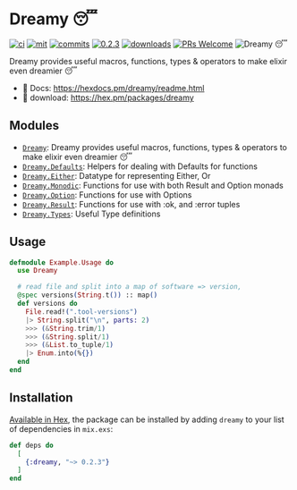 # Dreamy 😴

[![ci](https://github.com/bwireman/dreamy/actions/workflows/elixir.yml/badge.svg?branch=main)](https://github.com/bwireman/dreamy/actions/workflows/elixir.yml)
[![mit](https://img.shields.io/github/license/bwireman/dreamy?color=brightgreen)](https://github.com/bwireman/dreamy/blob/main/LICENSE)
[![commits](https://img.shields.io/github/last-commit/bwireman/dreamy)](https://github.com/bwireman/dreamy/commit/main)
[![0.2.3](https://img.shields.io/hexpm/v/dreamy?color=brightgreen&style=flat)](https://hexdocs.pm/dreamy/readme.html)
[![downloads](https://img.shields.io/hexpm/dt/dreamy?color=brightgreen)](https://hex.pm/packages/dreamy/)
[![PRs Welcome](https://img.shields.io/badge/PRs-welcome-brightgreen)](http://makeapullrequest.com)
![Dreamy 😴](https://img.shields.io/badge/Dreamy%20%F0%9F%98%B4-blue)

Dreamy provides useful macros, functions, types & operators to make elixir even dreamier 😴

- 📔 Docs: https://hexdocs.pm/dreamy/readme.html
- 💾 download: https://hex.pm/packages/dreamy

## Modules

- [`Dreamy`](https://hexdocs.pm/dreamy/Dreamy.html): Dreamy provides useful macros, functions, types & operators to make elixir even dreamier 😴
- [`Dreamy.Defaults`](https://hexdocs.pm/dreamy/Dreamy.Defaults.html): Helpers for dealing with Defaults for functions
- [`Dreamy.Either`](https://hexdocs.pm/dreamy/Dreamy.Either.html): Datatype for representing Either, Or
- [`Dreamy.Monodic`](https://hexdocs.pm/dreamy/Dreamy.Monodic.html): Functions for use with both Result and Option monads
- [`Dreamy.Option`](https://hexdocs.pm/dreamy/Dreamy.Option.html): Functions for use with Options
- [`Dreamy.Result`](https://hexdocs.pm/dreamy/Dreamy.Result.html): Functions for use with :ok, and :error tuples
- [`Dreamy.Types`](https://hexdocs.pm/dreamy/Dreamy.Types.html): Useful Type definitions

## Usage

```elixir
defmodule Example.Usage do
  use Dreamy

  # read file and split into a map of software => version,
  @spec versions(String.t()) :: map()
  def versions do
    File.read!(".tool-versions")
    |> String.split("\n", parts: 2)
    >>> (&String.trim/1)
    >>> (&String.split/1)
    >>> (&List.to_tuple/1)
    |> Enum.into(%{})
  end
end
```

## Installation

[Available in Hex](https://hex.pm/docs/publish), the package can be installed
by adding `dreamy` to your list of dependencies in `mix.exs`:

```elixir
def deps do
  [
    {:dreamy, "~> 0.2.3"}
  ]
end
```
